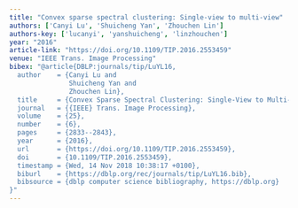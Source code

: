 ```yaml
---
title: "Convex sparse spectral clustering: Single-view to multi-view"
authors: ['Canyi Lu', 'Shuicheng Yan', 'Zhouchen Lin']
authors-key: ['lucanyi', 'yanshuicheng', 'linzhouchen']
year: "2016"
article-link: "https://doi.org/10.1109/TIP.2016.2553459"
venue: "IEEE Trans. Image Processing"
bibex: "@article{DBLP:journals/tip/LuYL16,
  author    = {Canyi Lu and
               Shuicheng Yan and
               Zhouchen Lin},
  title     = {Convex Sparse Spectral Clustering: Single-View to Multi-View},
  journal   = {{IEEE} Trans. Image Processing},
  volume    = {25},
  number    = {6},
  pages     = {2833--2843},
  year      = {2016},
  url       = {https://doi.org/10.1109/TIP.2016.2553459},
  doi       = {10.1109/TIP.2016.2553459},
  timestamp = {Wed, 14 Nov 2018 10:38:17 +0100},
  biburl    = {https://dblp.org/rec/journals/tip/LuYL16.bib},
  bibsource = {dblp computer science bibliography, https://dblp.org}
}"
---
```

